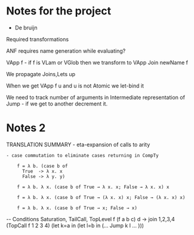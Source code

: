 # Notes for the project

- De bruijn

Required transformations

ANF requires name generation while evaluating?

VApp f - if f is VLam or VGlob then we transform to VApp Join newName f

We propagate Joins,Lets up

When we get VApp f u and u is not Atomic we let-bind it

We need to track number of arguments in Intermediate representation of Jump - if we get to another decrement it.


# Notes 2

   TRANSLATION SUMMARY
    - eta-expansion of calls to arity

    - case commutation to eliminate cases returning in CompTy

        f = λ b. (case b of
          True  -> λ x. x
          False -> λ y. y)

        f = λ b. λ x. (case b of True → λ x. x; False → λ x. x) x

        f = λ b. λ x. (case b of True → (λ x. x) x; False → (λ x. x) x)

        f = λ b. λ x. (case b of True → x; False → x)

-- Conditions Saturation, TailCall, TopLevel f
(f a b c) d -> join 1,2,3,4 (TopCall f 1 2 3 4) (let k=a in (let l=b in (... Jump k l ... )))
